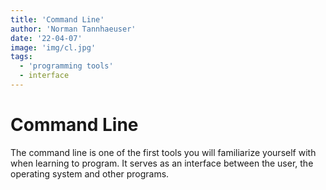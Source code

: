```yaml
---
title: 'Command Line'
author: 'Norman Tannhaeuser'
date: '22-04-07'
image: 'img/cl.jpg'
tags:
  - 'programming tools'
  - interface
---
```


# Command Line

The command line is one of the first tools you will familiarize yourself with when learning to program. It serves as an interface between the user, the operating system and other programs.
